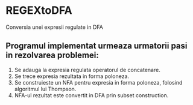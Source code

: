 # REGEXtoDFA
Conversia unei expresii regulate in DFA

## Programul implementat urmeaza urmatorii pasi in rezolvarea problemei:
1. Se adauga la expresia regulata operatorul de concatenare.
2. Se trece expresia rezultata in forma poloneza.
3. Se construieste un NFA pentru expresia in forma poloneza, folosind algoritmul lui Thompson.
4. NFA-ul rezultat este convertit in DFA prin subset construction.

